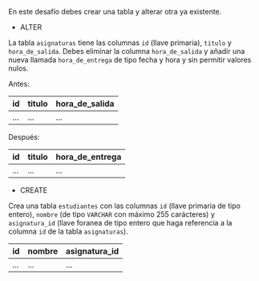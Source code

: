En este desafío debes crear una tabla y alterar otra ya existente.

- ALTER

La tabla `asignaturas` tiene las columnas `id` (llave primaria), `titulo` y `hora_de_salida`. Debes eliminar la columna `hora_de_salida` y añadir una nueva llamada `hora_de_entrega` de tipo fecha y hora y sin permitir valores nulos.

Antes:

| id  | titulo | hora_de_salida |
|-----|--------|----------------|
| ... | ...    | ...            |

Después:

| id  | titulo | hora_de_entrega |
|-----|--------|-----------------|
| ... | ...    | ...             |

- CREATE

Crea una tabla `estudiantes` con las columnas `id` (llave primaria de tipo entero), `nombre` (de tipo `VARCHAR` con máximo 255 carácteres) y `asignatura_id` (llave foranea de tipo entero que haga referencia a la columna `id` de la tabla `asignaturas`).


| id  |  nombre  | asignatura_id |
|-----|----------|---------------|
| ... | ...      | ...           |
